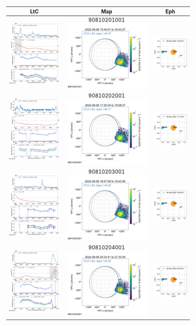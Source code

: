 |  LtC |  Map | Eph |
|:---:|:---:|:---:|
|![](ltc_20220906_1535_90810201001_ngs.png)|90810201001<br/>![](map_20220906_1535_90810201001_ngs.png)|![](eph_20220906_1535_90810201001_ngs.png)|
|![](ltc_20220906_1715_90810202001_ngs.png)|90810202001<br/>![](map_20220906_1715_90810202001_ngs.png)|![](eph_20220906_1715_90810202001_ngs.png)|
|![](ltc_20220906_1850_90810203001_ngs.png)|90810203001<br/>![](map_20220906_1850_90810203001_ngs.png)|![](eph_20220906_1850_90810203001_ngs.png)|
|![](ltc_20220906_2025_90810204001_ngs.png)|90810204001<br/>![](map_20220906_2025_90810204001_ngs.png)|![](eph_20220906_2025_90810204001_ngs.png)|
